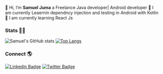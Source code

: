 👋 Hi, I’m <b>Samuel Juma</b> a Freelance Java developer| Android developer
📝 I am currently Leaernin dependncy injection and testing in Android with Kotlin
📝 I am currently learning React Js
### Stats 📝📒
![Samuel's GitHub stats](https://github-readme-stats.vercel.app/api?username=samueljuma&show_icons=true)
[![Top Langs](https://github-readme-stats.vercel.app/api/top-langs/?username=samueljuma&layout=compact)](https://github.com/samueljuma/github-readme-stats)

### Connect 🌎
[![Linkedin Badge](https://img.shields.io/badge/-LinkedIn-blue?style=flat-square&logo=Linkedin&logoColor=white&link=https://https://www.linkedin.com/in/samueljuma/)](https://www.linkedin.com/in/samueljuma/) 
[![Twitter Badge](https://img.shields.io/badge/-Twitter-1ca0f1?style=flat-square&labelColor=1ca0f1&logo=twitter&logoColor=white&link=https://twitter.com/_jumasamuel)](https://twitter.com/_jumasamuel)



<!---
samueljuma/samueljuma is a ✨ special ✨ repository because its `README.md` (this file) appears on your GitHub profile.
You can click the Preview link to take a look at your changes.
--->

